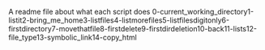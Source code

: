 A readme file about what each script does 0-current_working_directory1-listit2-bring_me_home3-listfiles4-listmorefiles5-listfilesdigitonly6-firstdirectory7-movethatfile8-firstdelete9-firstdirdeletion10-back11-lists12-file_type13-symbolic_link14-copy_html 
